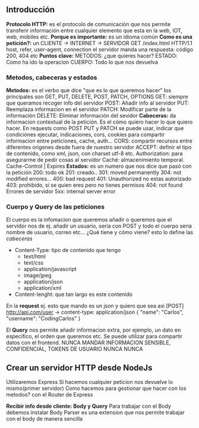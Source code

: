 ## Introducción

**Protocolo HTTP:** es el protocolo de comunicación que nos permite transferir información entre cualquier elemento que esta en la web, IOT, web, mobiles etc.
**Porque es importante:** es un idioma común
**Como es una petición?:** un CLIENTE -> INTERNET -> SERVIDOR
GET /index.html HTTP/1.1
host, refer, user-agent, connection
el servidor manda una respuesta: código 200, 404 etc
**Puntos clave:** METODOS: ¿que quieres hacer?
ESTADO: Como ha ido la operacion
CUERPO: Todo lo que nos devuelva

### Metodos, cabeceras y estados

**Metodos:** es el verbo que dice "que es lo que queremos hacer" los principales son GET, PUT, DELETE, POST, PATCH, OPTIONS
GET: siempre que queramos recoger info del servidor
POST: Añadir info al servidor
PUT: Reemplaza informacion en el servidor
PATCH: Modificar parte de la información
DELETE: Eliminar información del sevidor
**Cabeceras:** da informacion contextual de la petición. Es el cómo quiero hacer lo que quiero hacer.
En requests como POST PUT y PATCH se puede usar, indicar que condiciónes ejecutar, indicaciones, cors, cookies para compartir informacion entre peticiones, cache, auth...
CORS: compartir recursos entre diferentes origenes desde fuera de nuestro servidor
ACCEPT: definir el tipo de contenido, como xml, json, con charset utf-8 etc.
Authorization: para asegurarme de pedir cosas al servidor
Caché: almacenimiento temporal. Cache-Control | Expires
**Estados:** es un numero que nos dice que pasó con la petición
200: todo ok
201: creado..
301: moved permanently
304: not modified
errores...
400: bad request
401: Unauthorized no estas autorizado
403: prohibido, si se quien eres pero no tienes permisos
404: not found
Errores de servidor
5xx: internal server error

### Cuerpo y Query de las peticiones

El cuerpo es la infomacion que queremos añadir o queremos que el servidor nos de
ej. añadir un usuario, seria con POST y todo el cuerpo seria nombre de usuario, correo etc...
¿Qué tiene y cómo viene? esto lo define las _cabeceras_

- Content-Type: tipo de contenido que tengo
  - text/html
  - text/css
  - application/javascript
  - image/jpeg
  - application/json
  - application/xml
- Content-lenght: que tan largo es este contenido

En la **request** ej. esto que mando es un json y quiero que sea asi
[POST]
http://api.com/user
-> content-type: application/json
{
"name": "Carlos",
"username": "CodingCarlos"
}

El **Query** nos permite añadir informacion extra, por ejemplo, un dato en especifico, el orden que queremos etc.
Se puede utilizar para compartir datos con el frontend. NUNCA MANDAR INFORMACION SENSIBLE, CONFIDENCIAL, TOKENS DE USUARIO NUNCA NUNCA

## Crear un servidor HTTP desde NodeJs

Utilizaremos Express
Si hacemos cualquier peticion nos devuelve lo mismo(primer servidor)
Como hacemos para gestionar que hacer con los metodos? con el Router de Express

**Recibir info desde cliente: Body y Query**
Para trabajar con el Body debemos instalar Body Parser
es una extension que nos permite trabajar con el body de manera sencilla
